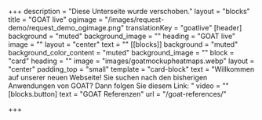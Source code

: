 +++
description = "Diese Unterseite wurde verschoben."
layout = "blocks"
title = "GOAT live"
ogimage = "/images/request-demo/request_demo_ogimage.png"
translationKey = "goatlive"
[header]
background = "muted"
background_image = ""
heading = "GOAT live"
image = ""
layout = "center"
text = ""
[[blocks]]
background = "muted"
background_color_content = "muted"
background_image = ""
block = "card"
heading = ""
image = "images/goatmockupheatmaps.webp"
layout = "center"
padding_top = "small"
template = "card-block"
text = "Willkommen auf unserer neuen Webseite! Sie suchen nach den bisherigen Anwendungen von GOAT? Dann folgen Sie diesem Link: "
video = ""
[blocks.button]
text = "GOAT Referenzen"
url = "/goat-references/"


+++

